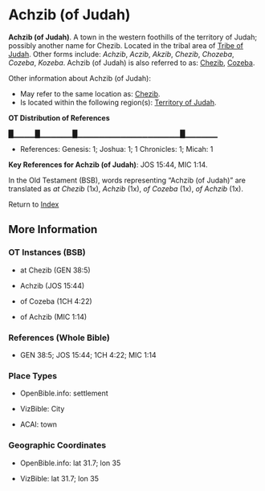 # Achzib (of Judah)
**Achzib (of Judah)**. 
A town in the western foothills of the territory of Judah; possibly another name for Chezib. 
Located in the tribal area of [Tribe of Judah](../../../groups/md/acai/Judah.md). 
Other forms include: 
*Achzib*, *Aczib*, *Akzib*, *Chezib*, *Chozeba*, *Cozeba*, *Kozeba*. 
Achzib (of Judah) is also referred to as: 
[Chezib](Chezib.md), [Cozeba](Cozeba.md). 




Other information about Achzib (of Judah):


* May refer to the same location as: 
[Chezib](Chezib.md). 
* Is located within the following region(s): 
[Territory of Judah](TerritoryOfJudah.md). 


**OT Distribution of References**

█▁▁▁▁█▁▁▁▁▁▁█▁▁▁▁▁▁▁▁▁▁▁▁▁▁▁▁▁▁▁█▁▁▁▁▁▁
* References: Genesis: 1; Joshua: 1; 1 Chronicles: 1; Micah: 1



**Key References for Achzib (of Judah)**: 
JOS 15:44, MIC 1:14. 


In the Old Testament (BSB), words representing “Achzib (of Judah)” are translated as 
*at Chezib* (1x), *Achzib* (1x), *of Cozeba* (1x), *of Achzib* (1x). 




Return to [Index](00-Index.md)

## More Information

### OT Instances (BSB)

* at Chezib (GEN 38:5)

* Achzib (JOS 15:44)

* of Cozeba (1CH 4:22)

* of Achzib (MIC 1:14)



### References (Whole Bible)

* GEN 38:5; JOS 15:44; 1CH 4:22; MIC 1:14


### Place Types

* OpenBible.info: settlement

* VizBible: City

* ACAI: town



### Geographic Coordinates

* OpenBible.info: lat 31.7; lon 35

* VizBible: lat 31.7; lon 35




